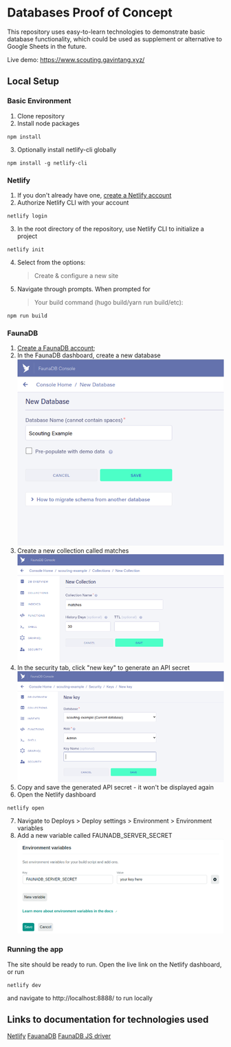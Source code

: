 # Databases Proof of Concept

This repository uses easy-to-learn technologies to demonstrate basic database functionality, which could be used as supplement or alternative to Google Sheets in the future.

Live demo: https://www.scouting.gavintang.xyz/

## Local Setup

### Basic Environment

1. Clone repository
2. Install node packages

```
npm install
```

3. Optionally install netlify-cli globally

```
npm install -g netlify-cli
```

### Netlify

1. If you don't already have one, [create a Netlify account](https://app.netlify.com/signup)
2. Authorize Netlify CLI with your account

```
netlify login
```

3. In the root directory of the repository, use Netlify CLI to initialize a project

```
netlify init
```

4. Select from the options:
   > Create & configure a new site
5. Navigate through prompts. When prompted for
   > Your build command (hugo build/yarn run build/etc):

```
npm run build
```

### FaunaDB

1. [Create a FaunaDB account]("https://dashboard.fauna.com/accounts/register");
2. In the FaunaDB dashboard, create a new database
   ![Creating a new database](./docs/screenshots/new_database.png)
3. Create a new collection called matches
   ![Creating a new collection](./docs/screenshots/new_collection.png)
4. In the security tab, click "new key" to generate an API secret
   ![Creating a new api key](./docs/screenshots/new_key.png)
5. Copy and save the generated API secret - it won't be displayed again
6. Open the Netlify dashboard

```
netlify open
```

7. Navigate to Deploys > Deploy settings > Environment > Environment variables
8. Add a new variable called FAUNADB_SERVER_SECRET
   ![Adding an environment variable](./docs/screenshots/add_env_var.png)

### Running the app

The site should be ready to run. Open the live link on the Netlify dashboard, or run

```
netlify dev
```

and navigate to http://localhost:8888/ to run locally

## Links to documentation for technologies used

[Netlify]("https://docs.netlify.com/")
[FauanaDB]("https://docs.fauna.com/")
[FaunaDB JS driver]("https://fauna.github.io/faunadb-js/index.html")
